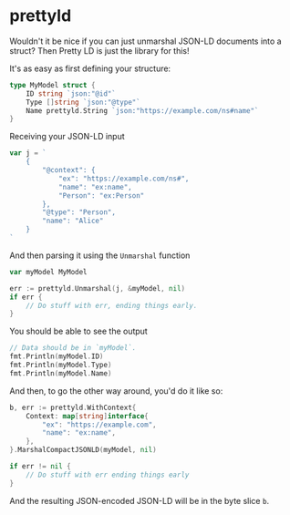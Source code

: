 # prettyld

Wouldn't it be nice if you can just unmarshal JSON-LD documents into a struct? Then Pretty LD is just the library for this!

It's as easy as first defining your structure:

```go
type MyModel struct {
	ID string `json:"@id"`
	Type []string `json:"@type"`
	Name prettyld.String `json:"https://example.com/ns#name"`
}
```

Receiving your JSON-LD input

```go
var j = `
	{
		"@context": {
			"ex": "https://example.com/ns#",
			"name": "ex:name",
			"Person": "ex:Person"
		},
		"@type": "Person",
		"name": "Alice"
	}
`
```

And then parsing it using the `Unmarshal` function

```go
var myModel MyModel

err := prettyld.Unmarshal(j, &myModel, nil)
if err {
	// Do stuff with err, ending things early.
}
```

You should be able to see the output

```go
// Data should be in `myModel`.
fmt.Println(myModel.ID)
fmt.Println(myModel.Type)
fmt.Println(myModel.Name)
```

And then, to go the other way around, you'd do it like so:

```go
b, err := prettyld.WithContext{
	Context: map[string]interface{
		"ex": "https://example.com",
		"name": "ex:name",
	},
}.MarshalCompactJSONLD(myModel, nil)

if err != nil {
	// Do stuff with err ending things early
}
```

And the resulting JSON-encoded JSON-LD will be in the byte slice `b`.
